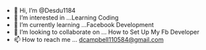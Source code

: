 - 👋 Hi, I’m @Desdu1184
- 👀 I’m interested in ...Learning Coding
- 🌱 I’m currently learning ...Facebook Development
- 💞️ I’m looking to collaborate on ... How to Set Up My Fb Developer
- 📫 How to reach me ... dcampbell110584@gmail.com

<!---
Desdu1184/Desdu1184 is a ✨ special ✨ repository because its `README.md` (this file) appears on your GitHub profile.
You can click the Preview link to take a look at your changes.
--->
